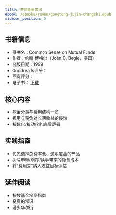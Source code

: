 ```yaml
---
title: 共同基金常识
ebook: /ebooks/rumen/gongtong-jijin-changshi.epub
sidebar_position: 5
---
```

## 书籍信息
- 原书名：Common Sense on Mutual Funds
- 作者：约翰·博格尔（John C. Bogle，美国）
- 出版日期：1999
- Goodreads评分：
- 豆瓣评分：
 - 电子书： [下载](/ebooks/rumen/gongtong-jijin-changshi.epub)

## 核心内容
- 基金分类与费用结构一览
- 费用与税负对长期收益的侵蚀
- 指数化/被动化的底层逻辑

## 实践指南
- 优先选择总费率低、透明度高的产品
- 关注申赎/跟踪/换手带来的隐含成本
- 将“费用差”纳入收益目标评估

## 延伸阅读
- 指数基金投资指南
- 投资的常识
- 漫步华尔街
